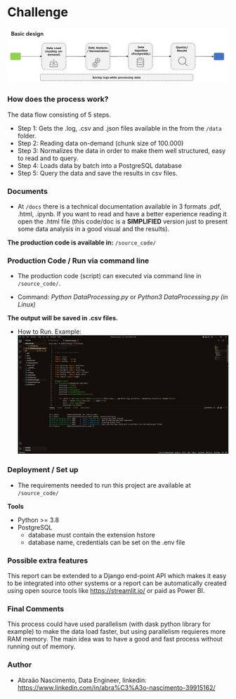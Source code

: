 # Challenge
![](images/basic_design.jpg)

### How does the process work?
The data flow consisting of 5 steps. 

- Step 1: Gets the .log, .csv and .json files available in the  from the `/data` folder.
- Step 2: Reading data on-demand (chunk size of 100.000) 
- Step 3: Normalizes the data in order to make them well structured, easy to read and to query.
- Step 4: Loads data by batch into a PostgreSQL database 
- Step 5: Query the data and save the results in csv files.

### Documents
* At `/docs` there is a technical documentation available in 3 formats .pdf, .html, .ipynb. If you want to read and have a better experience reading it open the .html file (this code/doc is a **SIMPLIFIED** version just to present some data analysis in a good visual and the results).

**The production code is available in:** `/source_code/`

### Production Code / Run via command line
* The production code (script) can executed via command line in `/source_code/`.
- Command: *Python DataProcessing.py* or  *Python3 DataProcessing.py (in Linux)*

**The output will be saved in .csv files.**

- How to Run. Example:
![](images/terminal.jpg)

### Deployment / Set up
* The requirements needed to run this project are available at `/source_code/` 

**Tools**
* Python >= 3.8 
* PostgreSQL 
    - database must contain the extension hstore
    - database name, credentials can be set on the .env file
   
### Possible extra features
This report can be extended to a Django end-point API which makes it easy to be integrated into other systems or a report can be automatically created using open source tools like https://streamlit.io/ or paid as Power BI. 

### Final Comments
This process could have used parallelism (with dask python library for example) to make the data load faster, but using parallelism requieres more RAM memory. The main idea was to have a good and fast process without running out of memory.

### Author
* Abraão Nascimento, Data Engineer, linkedin: https://www.linkedin.com/in/abra%C3%A3o-nascimento-39915162/
